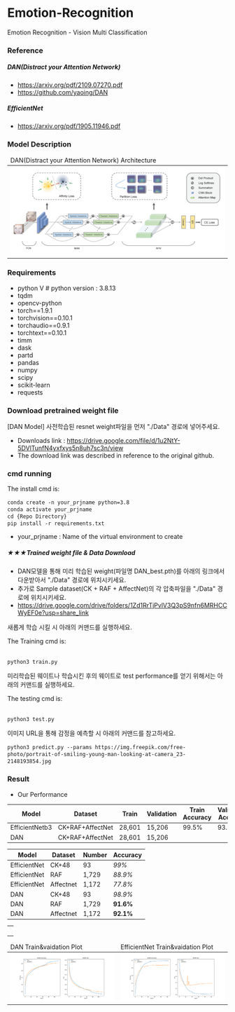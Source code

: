 # Emotion-Recognition
Emotion Recognition - Vision Multi Classification 

### Reference
##### DAN(Distract your Attention Network)
- https://arxiv.org/pdf/2109.07270.pdf
- https://github.com/yaoing/DAN
##### EfficientNet
- https://arxiv.org/pdf/1905.11946.pdf


### Model Description 
<table>
    <thead>
        <tr>
            <td>DAN(Distract your Attention Network) Architecture</td>
        </tr>
    </thead>
    <tbody>
        <tr>
            <td><img src="https://github.com/hyunyongPark/Emotion-Recognition/blob/main/img/architecture.png"/></td>
        </tr>
    </tbody>
</table>



### Requirements
- python V  # python version : 3.8.13
- tqdm
- opencv-python
- torch==1.9.1
- torchvision==0.10.1
- torchaudio==0.9.1
- torchtext==0.10.1
- timm
- dask
- partd
- pandas
- numpy
- scipy
- scikit-learn
- requests

### Download pretrained weight file
[DAN Model]
사전학습된 resnet weight파일을 먼저 "./Data" 경로에 넣어주세요.
- Downloads link : https://drive.google.com/file/d/1u2NtY-5DVlTunfN4yxfxys5n8uh7sc3n/view
- The download link was described in reference to the original github.

### cmd running

The install cmd is:
```
conda create -n your_prjname python=3.8
conda activate your_prjname
cd {Repo Directory}
pip install -r requirements.txt
```
- your_prjname : Name of the virtual environment to create

##### ★★★Trained weight file & Data Download 
- DAN모델을 통해 미리 학습된 weight(파일명 DAN_best.pth)를 아래의 링크에서 다운받아서 "./Data" 경로에 위치시키세요.
- 추가로 Sample dataset(CK + RAF + AffectNet)의 각 압축파일을 "./Data" 경로에 위치시키세요.
- https://drive.google.com/drive/folders/1Zd1RrTjPvlV3Q3pS9nfn6MRHCCWyEF0e?usp=share_link

새롭게 학습 시킬 시 아래의 커맨드를 실행하세요.

The Training cmd is:
```

python3 train.py 

```

미리학습된 웨이트나 학습시킨 후의 웨이트로 test performance를 얻기 위해서는 아래의 커맨드를 실행하세요.

The testing cmd is: 
```

python3 test.py 

```

이미지 URL을 통해 감정을 예측할 시 아래의 커맨드를 참고하세요.
```
python3 predict.py --params https://img.freepik.com/free-photo/portrait-of-smiling-young-man-looking-at-camera_23-2148193854.jpg

```


### Result
- Our Performance


|Model|Dataset|Train|Validation|Train Accuracy|Validation Accuracy|
|---|---|---|---|---|---|
|EfficientNetb3|CK+RAF+AffectNet|28,601|15,206|99.5%|93.7%|
|DAN|CK+RAF+AffectNet|28,601|15,206|||



|Model|Dataset|Number|Accuracy|
|---|---|---|---|
|EfficientNet|CK+48|93|*99%*|
|EfficientNet|RAF|1,729|*88.9%*|
|EfficientNet|Affectnet|1,172|*77.8%*|
|DAN|CK+48|93|*98.9%*|
|DAN|RAF|1,729|**91.6%**|
|DAN|Affectnet|1,172|**92.1%**|

<table>
    </thead>
    <tbody>
        <tr>
            <td><img src=""/></td>
        </tr>
    </tbody>
</table>

<table>
    <thead>
        <tr>
            <td>DAN Train&vaidation Plot</td>
            <td>EfficientNet Train&vaidation Plot</td>
        </tr>
    </thead>
    <tbody>
        <tr>
            <td><img src="https://github.com/hyunyongPark/Emotion-Recognition/blob/main/img/Training%20%26%20Validation%20train%20Plot.png"/></td>
            <td><img src="https://github.com/hyunyongPark/Emotion-Recognition/blob/main/img/efficientnet_b3%20Training%20%26%20Validation%20Plot.png"/></td>
        </tr>
    </tbody>
</table>
